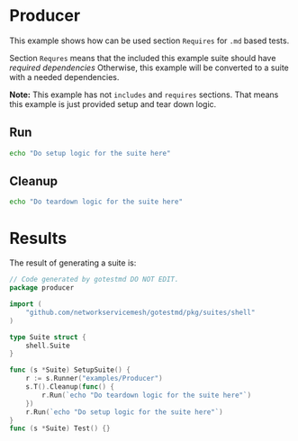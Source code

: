 # Producer

This example shows how can be used section `Requires` for `.md` based tests.

Section `Requres` means that the included this example suite should have _required dependencies_ Otherwise, this example will be converted to a suite with a needed dependencies.

**Note:** This example has not `includes` and `requires` sections. That means this example is just provided setup and tear down logic. 
## Run

```bash
echo "Do setup logic for the suite here"
```


## Cleanup
```bash
echo "Do teardown logic for the suite here"
```

# Results

The result of generating a suite is:
```go
// Code generated by gotestmd DO NOT EDIT.
package producer

import (
	"github.com/networkservicemesh/gotestmd/pkg/suites/shell"
)

type Suite struct {
	shell.Suite
}

func (s *Suite) SetupSuite() {
	r := s.Runner("examples/Producer")
	s.T().Cleanup(func() {
		r.Run(`echo "Do teardown logic for the suite here"`)
	})
	r.Run(`echo "Do setup logic for the suite here"`)
}
func (s *Suite) Test() {}
```